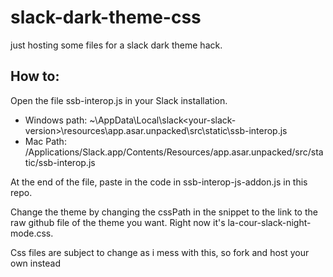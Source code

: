 # slack-dark-theme-css
just hosting some files for a slack dark theme hack.

## How to:

Open the file ssb-interop.js in your Slack installation.
* Windows path: ~\AppData\Local\slack\<your-slack-version>\resources\app.asar.unpacked\src\static\ssb-interop.js
* Mac Path: /Applications/Slack.app/Contents/Resources/app.asar.unpacked/src/static/ssb-interop.js

At the end of the file, paste in the code in ssb-interop-js-addon.js in this repo.

Change the theme by changing the cssPath in the snippet to the link to the raw github file of the theme you want. Right now it's la-cour-slack-night-mode.css.

Css files are subject to change as i mess with this, so fork and host your own instead
